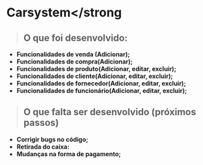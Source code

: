 # <strong>Carsystem</strong

> ## O que foi desenvolvido:

- Funcionalidades de venda (Adicionar);
- Funcionalidades de compra(Adicionar);
- Funcionalidades de produto(Adicionar, editar, excluir);
- Funcionalidades de cliente(Adicionar, editar, excluir);
- Funcionalidades de fornecedor(Adicionar, editar, excluir);
- Funcionalidades de funcionário(Adicionar, editar, excluir);


> ## O que falta ser desenvolvido (próximos passos)

- Corrigir bugs no código;
- Retirada do caixa:
- Mudanças na forma de pagamento;

